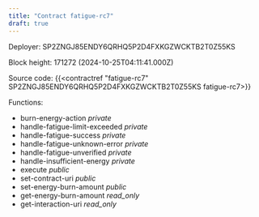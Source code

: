 ```yaml
---
title: "Contract fatigue-rc7"
draft: true
---
```

Deployer: SP2ZNGJ85ENDY6QRHQ5P2D4FXKGZWCKTB2T0Z55KS


 



Block height: 171272 (2024-10-25T04:11:41.000Z)

Source code: {{<contractref "fatigue-rc7" SP2ZNGJ85ENDY6QRHQ5P2D4FXKGZWCKTB2T0Z55KS fatigue-rc7>}}

Functions:

* burn-energy-action _private_
* handle-fatigue-limit-exceeded _private_
* handle-fatigue-success _private_
* handle-fatigue-unknown-error _private_
* handle-fatigue-unverified _private_
* handle-insufficient-energy _private_
* execute _public_
* set-contract-uri _public_
* set-energy-burn-amount _public_
* get-energy-burn-amount _read_only_
* get-interaction-uri _read_only_
